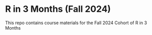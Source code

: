 # R in 3 Months (Fall 2024)

This repo contains course materials for the Fall 2024 Cohort of R in 3 Months
